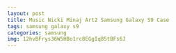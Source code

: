 ```yaml
---
layout: post
title: Music Nicki Minaj Art2 Samsung Galaxy S9 Case
tags: samsung galaxy s9
categories: samsung
img: 12hvBFrys36W5HBo1rc8EGgIq85tBFs6J
---
```

